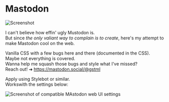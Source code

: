 # Mastodon

![Screenshot](https://i.imgur.com/bd1YgBY.png)  

I can't believe how effin' ugly Mustodon is.  
But since *the only valiant way to complain is to create*, here's my attempt to make Mastodon cool on the web.  

Vanilla CSS with a few bugs here and there (documented in the CSS). Maybe not everything is covered.  
Wanna help me squash those bugs and style what I've missed?  
Reach out! ➜ https://mastodon.social/@gstml  

Apply using Stylebot or similar.    
Workswith the settings below:  

![Screenshot of compatible MAstodon web UI settings](https://i.imgur.com/yiMORMy.png)


